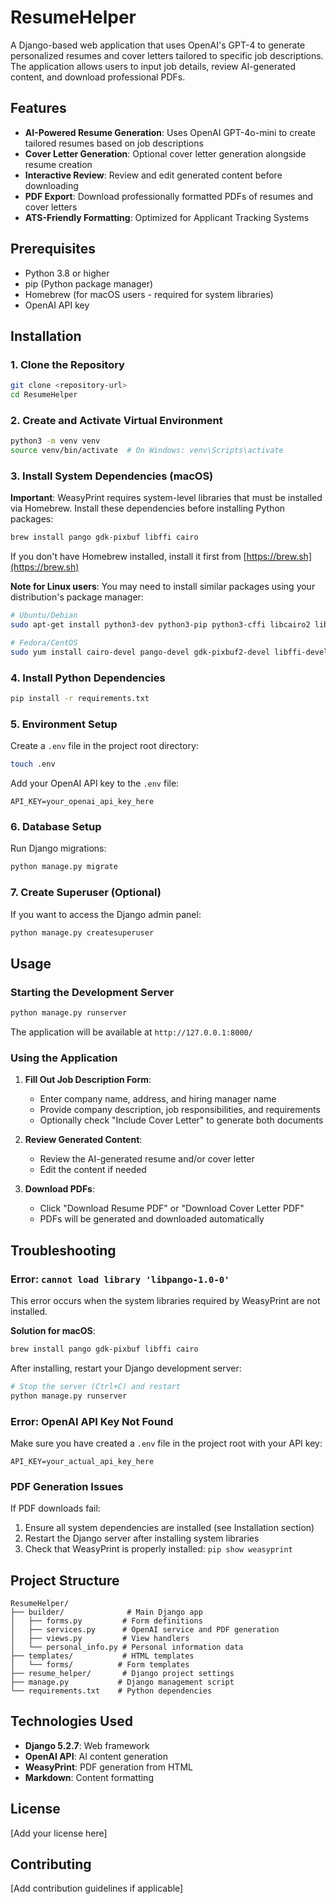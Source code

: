 # ResumeHelper

A Django-based web application that uses OpenAI's GPT-4 to generate personalized resumes and cover letters tailored to specific job descriptions. The application allows users to input job details, review AI-generated content, and download professional PDFs.

## Features

- **AI-Powered Resume Generation**: Uses OpenAI GPT-4o-mini to create tailored resumes based on job descriptions
- **Cover Letter Generation**: Optional cover letter generation alongside resume creation
- **Interactive Review**: Review and edit generated content before downloading
- **PDF Export**: Download professionally formatted PDFs of resumes and cover letters
- **ATS-Friendly Formatting**: Optimized for Applicant Tracking Systems

## Prerequisites

- Python 3.8 or higher
- pip (Python package manager)
- Homebrew (for macOS users - required for system libraries)
- OpenAI API key

## Installation

### 1. Clone the Repository

```bash
git clone <repository-url>
cd ResumeHelper
```

### 2. Create and Activate Virtual Environment

```bash
python3 -m venv venv
source venv/bin/activate  # On Windows: venv\Scripts\activate
```

### 3. Install System Dependencies (macOS)

**Important**: WeasyPrint requires system-level libraries that must be installed via Homebrew. Install these dependencies before installing Python packages:

```bash
brew install pango gdk-pixbuf libffi cairo
```

If you don't have Homebrew installed, install it first from [https://brew.sh](https://brew.sh)

**Note for Linux users**: You may need to install similar packages using your distribution's package manager:

```bash
# Ubuntu/Debian
sudo apt-get install python3-dev python3-pip python3-cffi libcairo2 libpango-1.0-0 libpangocairo-1.0-0 libgdk-pixbuf2.0-0 libffi-dev shared-mime-info

# Fedora/CentOS
sudo yum install cairo-devel pango-devel gdk-pixbuf2-devel libffi-devel
```

### 4. Install Python Dependencies

```bash
pip install -r requirements.txt
```

### 5. Environment Setup

Create a `.env` file in the project root directory:

```bash
touch .env
```

Add your OpenAI API key to the `.env` file:

```
API_KEY=your_openai_api_key_here
```

### 6. Database Setup

Run Django migrations:

```bash
python manage.py migrate
```

### 7. Create Superuser (Optional)

If you want to access the Django admin panel:

```bash
python manage.py createsuperuser
```

## Usage

### Starting the Development Server

```bash
python manage.py runserver
```

The application will be available at `http://127.0.0.1:8000/`

### Using the Application

1. **Fill Out Job Description Form**:

   - Enter company name, address, and hiring manager name
   - Provide company description, job responsibilities, and requirements
   - Optionally check "Include Cover Letter" to generate both documents

2. **Review Generated Content**:

   - Review the AI-generated resume and/or cover letter
   - Edit the content if needed

3. **Download PDFs**:
   - Click "Download Resume PDF" or "Download Cover Letter PDF"
   - PDFs will be generated and downloaded automatically

## Troubleshooting

### Error: `cannot load library 'libpango-1.0-0'`

This error occurs when the system libraries required by WeasyPrint are not installed.

**Solution for macOS**:

```bash
brew install pango gdk-pixbuf libffi cairo
```

After installing, restart your Django development server:

```bash
# Stop the server (Ctrl+C) and restart
python manage.py runserver
```

### Error: OpenAI API Key Not Found

Make sure you have created a `.env` file in the project root with your API key:

```
API_KEY=your_actual_api_key_here
```

### PDF Generation Issues

If PDF downloads fail:

1. Ensure all system dependencies are installed (see Installation section)
2. Restart the Django server after installing system libraries
3. Check that WeasyPrint is properly installed: `pip show weasyprint`

## Project Structure

```
ResumeHelper/
├── builder/              # Main Django app
│   ├── forms.py         # Form definitions
│   ├── services.py      # OpenAI service and PDF generation
│   ├── views.py         # View handlers
│   └── personal_info.py # Personal information data
├── templates/           # HTML templates
│   └── forms/          # Form templates
├── resume_helper/       # Django project settings
├── manage.py           # Django management script
└── requirements.txt    # Python dependencies

```

## Technologies Used

- **Django 5.2.7**: Web framework
- **OpenAI API**: AI content generation
- **WeasyPrint**: PDF generation from HTML
- **Markdown**: Content formatting

## License

[Add your license here]

## Contributing

[Add contribution guidelines if applicable]
